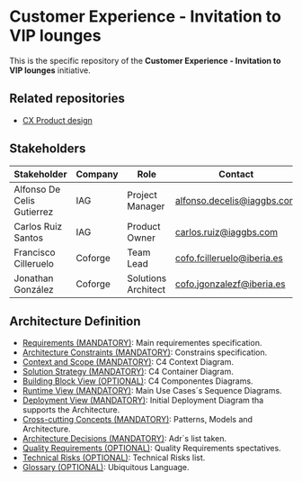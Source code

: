 # Customer Experience - Invitation to VIP lounges
This is the specific repository of the **Customer Experience - Invitation to VIP lounges** initiative. 

## Related repositories

- [CX Product design](https://github.com/Iberia-Ent/customer--customer-experience--customer-experience-product--design/)


## Stakeholders

| Stakeholder                | Company    | Role                | Contact                        |
|----------------------------|------------|---------------------|--------------------------------|
| Alfonso De Celis Gutierrez | IAG        | Project Manager     | <alfonso.decelis@iaggbs.com>   |
| Carlos Ruiz Santos         | IAG        | Product Owner       | <carlos.ruiz@iaggbs.com>       |
| Francisco Cilleruelo       | Coforge    | Team Lead           | <cofo.fcilleruelo@iberia.es>   |
| Jonathan González          | Coforge    | Solutions Architect | <cofo.jgonzalezf@iberia.es>    |

## Architecture Definition

- [Requirements (MANDATORY)](./src/01_requirements.md): Main requirementes specification.
- [Architecture Constraints (MANDATORY)](./src/02_architecture_constraints.md): Constrains specification.
- [Context and Scope (MANDATORY)](./src/03_context_and_scope.md): C4 Context Diagram.
- [Solution Strategy (MANDATORY)](./src/04_solution_strategy.md): C4 Container Diagram.
- [Building Block View (OPTIONAL)](./src/05_building_block_view.md): C4 Componentes Diagrams.
- [Runtime View (MANDATORY)](./src/06_runtime_view.md): Main Use Cases´s Sequence Diagrams.
- [Deployment View (MANDATORY)](./src/07_deployment_view.md): Initial Deployment Diagram tha supports the Architecture.
- [Cross-cutting Concepts (MANDATORY)](./src/08_concepts.md): Patterns, Models and Architecture.
- [Architecture Decisions (MANDATORY)](./src/09_architecture_decisions.md): Adr´s list taken.
- [Quality Requirements (OPTIONAL)](./src/10_quality_requirements.md): Quality Requirements spectatives.
- [Technical Risks (OPTIONAL)](./src/11_technical_risks.md): Technical Risks list.
- [Glossary (OPTIONAL)](./src/12_glossary.md): Ubiquitous Language.
